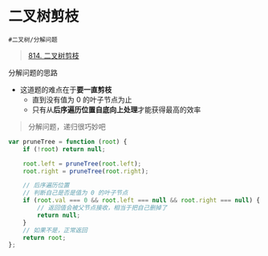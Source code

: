 
# 二叉树剪枝

`#二叉树/分解问题` 

> [814. 二叉树剪枝](https://leetcode.cn/problems/binary-tree-pruning/)


分解问题的思路

- 这道题的难点在于**要一直剪枝**
	- 直到没有值为 0 的叶子节点为止
	- 只有从**后序遍历位置自底向上处理**才能获得最高的效率

> 分解问题，递归很巧妙吧

```javascript
var pruneTree = function (root) {
    if (!root) return null;

    root.left = pruneTree(root.left);
    root.right = pruneTree(root.right);

    // 后序遍历位置
    // 判断自己是否是值为 0 的叶子节点
    if (root.val === 0 && root.left === null && root.right === null) {
        // 返回值会被父节点接收，相当于把自己删掉了
        return null;
    }
    // 如果不是，正常返回
    return root;
};
```